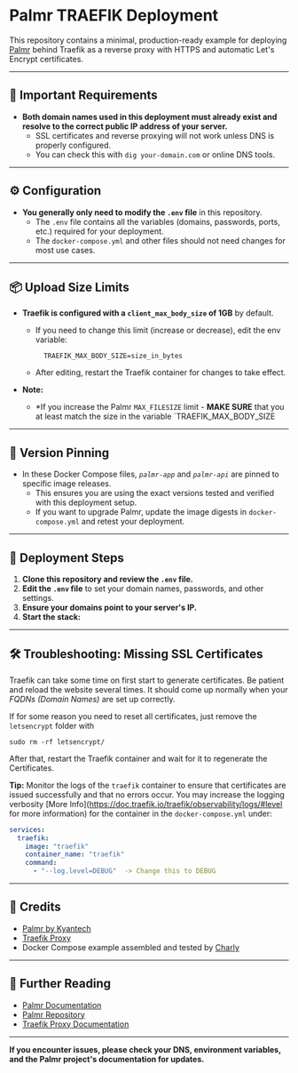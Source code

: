 # Palmr TRAEFIK Deployment

This repository contains a minimal, production-ready example for deploying [Palmr](https://github.com/kyantech/Palmr) behind Traefik as a reverse proxy with HTTPS and automatic Let's Encrypt certificates.

---

## 🚦 **Important Requirements**

- **Both domain names used in this deployment must already exist and resolve to the correct public IP address of your server.**
    - SSL certificates and reverse proxying will not work unless DNS is properly configured.
    - You can check this with `dig your-domain.com` or online DNS tools.

---

## ⚙️ **Configuration**

- **You generally only need to modify the `.env` file** in this repository.
    - The `.env` file contains all the variables (domains, passwords, ports, etc.) required for your deployment.
    - The `docker-compose.yml` and other files should not need changes for most use cases.

---

## 📦 **Upload Size Limits**

- **Traefik is configured with a `client_max_body_size` of 1GB** by default.
    - If you need to change this limit (increase or decrease), edit the env variable:
      ```
        TRAEFIK_MAX_BODY_SIZE=size_in_bytes
      ```
    - After editing, restart the Traefik container for changes to take effect.

- **Note:**
    - *If you increase the Palmr `MAX_FILESIZE` limit - **MAKE SURE** that you at least match the size in the variable `TRAEFIK_MAX_BODY_SIZE

---

## 📌 **Version Pinning**

- In these Docker Compose files, *`palmr-app`* and *`palmr-api`* are pinned to specific image releases.
    - This ensures you are using the exact versions tested and verified with this deployment setup.
    - If you want to upgrade Palmr, update the image digests in `docker-compose.yml` and retest your deployment.

---

## 🚀 **Deployment Steps**

1. **Clone this repository and review the `.env` file.**
2. **Edit the `.env` file** to set your domain names, passwords, and other settings.
3. **Ensure your domains point to your server's IP.**
4. **Start the stack:**
---
## 🛠️ Troubleshooting: Missing SSL Certificates

Traefik can take some time on first start to generate certificates. Be patient and reload the website several times. It should come up normally when your *FQDNs (Domain Names)* are set up correctly.

If for some reason you need to reset all certificates, just remove the `letsencrypt` folder with
```
sudo rm -rf letsencrypt/
```
After that, restart the Traefik container and wait for it to regenerate the Certificates.

**Tip:**
Monitor the logs of the `traefik` container to ensure that certificates are issued successfully and that no errors occur. You may increase the logging verbosity [More Info](https://doc.traefik.io/traefik/observability/logs/#level for more information) for the container in the `docker-compose.yml` under:
```yml
services:
  traefik:
    image: "traefik"
    container_name: "traefik"
    command:
      - "--log.level=DEBUG"  -> Change this to DEBUG

```


---

## 📝 **Credits**

- [Palmr by Kyantech](https://github.com/kyantech/palmr)
- [Traefik Proxy](https://traefik.io/traefik/)
- Docker Compose example assembled and tested by [Charly ](https://github.com/PunchEnergyFTW)

---

## 🔗 **Further Reading**

- [Palmr Documentation](https://palmr.kyantech.com.br/)
- [Palmr Repository](https://github.com/kyantech/Palmr)
- [Traefik Proxy Documentation](https://doc.traefik.io/traefik/)

---

**If you encounter issues, please check your DNS, environment variables, and the Palmr project's documentation for updates.**
